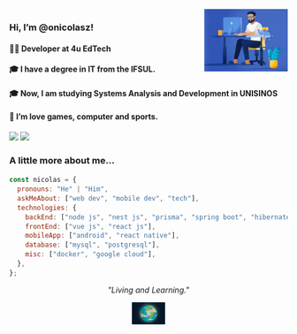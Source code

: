 <img align='right' src="https://raw.githubusercontent.com/onicolasz/onicolasz/master/assets/dev5.gif" width="30%">

### Hi, I’m @onicolasz! 
#### 👨‍💻 Developer at 4u EdTech
#### 🎓 I have a degree in IT from the IFSUL.
#### 🎓 Now, I am studying Systems Analysis and Development in UNISINOS
#### 💞 I’m love games, computer and sports.

[![](https://img.shields.io/badge/LinkedIn-NicolasBarros-blue)](https://www.linkedin.com/in/nicolas-barros-de-souza-06b315124) [![](https://img.shields.io/badge/mail-nicolasbarrosdesouza%gmail.com-red)](mailto:nicolasbarrosdesouza@gmail.com)

### A little more about me...

```javascript
const nicolas = {
  pronouns: "He" | "Him",
  askMeAbout: ["web dev", "mobile dev", "tech"],
  technologies: {
    backEnd: ["node js", "nest js", "prisma", "spring boot", "hibernate"],
    frontEnd: ["vue js", "react js"],
    mobileApp: ["android", "react native"],
    database: ["mysql", "postgresql"],
    misc: ["docker", "google cloud"],
  },
};
```

<p align="center">
    <em>"Living and Learning."</em>
</p>
<p align="center">
<img src="https://raw.githubusercontent.com/onicolasz/onicolasz/master/assets/terra.gif" width="12%" align='center'>
</p>
